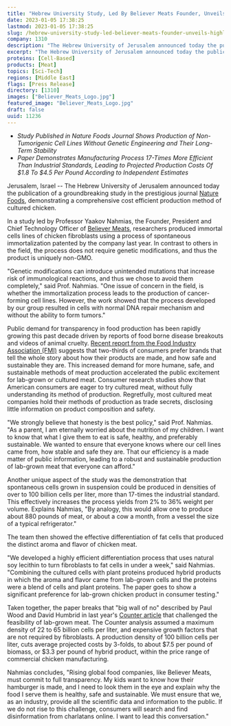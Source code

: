 ```yaml
---
title: "Hebrew University Study, Led By Believer Meats Founder, Unveils a Highly Efficient Process for the GMO-Free Production of Cultured Meat, Setting New Standards for Transparency in the Field"
date: 2023-01-05 17:38:25
lastmod: 2023-01-05 17:38:25
slug: /hebrew-university-study-led-believer-meats-founder-unveils-highly-efficient-process-gmo
company: 1310
description: "The Hebrew University of Jerusalem announced today the publication of a groundbreaking study in the prestigious journal Nature Foods, demonstrating a comprehensive cost efficient production method of cultured chicken."
excerpt: "The Hebrew University of Jerusalem announced today the publication of a groundbreaking study in the prestigious journal Nature Foods, demonstrating a comprehensive cost efficient production method of cultured chicken."
proteins: [Cell-Based]
products: [Meat]
topics: [Sci-Tech]
regions: [Middle East]
flags: [Press Release]
directory: [1310]
images: ["Believer_Meats_Logo.jpg"]
featured_image: "Believer_Meats_Logo.jpg"
draft: false
uuid: 11236
---
```

-   *Study Published in Nature Foods Journal Shows Production of
    Non-Tumorigenic Cell Lines Without Genetic Engineering and Their
    Long-Term Stability*
-   *Paper Demonstrates Manufacturing Process 17-Times More Efficient
    Than Industrial Standards, Leading to Projected Production Costs Of
    \$1.8 To \$4.5 Per Pound According to Independent Estimates*

Jerusalem, Israel -- The Hebrew University of Jerusalem announced today
the publication of a groundbreaking study in the prestigious journal
[Nature
Foods](https://urldefense.com/v3/__https:/doi.org/10.1038/s43016-022-00658-w__;!!DlCMXiNAtWOc!0aghbuFbHPChUYK0283xrj90Xi7QtTZk6Up0N1a_w6cVONBWsIs7UXIn5tklz-UegM3PXt_MhMFm6flex8Fo1a5fJw$),
demonstrating a comprehensive cost efficient production method of
cultured chicken.

In a study led by Professor Yaakov Nahmias, the Founder, President and
Chief Technology Officer of [Believer
Meats](https://urldefense.com/v3/__https:/www.believermeats.com/__;!!DlCMXiNAtWOc!0aghbuFbHPChUYK0283xrj90Xi7QtTZk6Up0N1a_w6cVONBWsIs7UXIn5tklz-UegM3PXt_MhMFm6flex8G2ZTxYzQ$),
researchers produced immortal cells lines of chicken fibroblasts using a
process of spontaneous immortalization patented by the company last
year. In contrast to others in the field, the process does not require
genetic modifications, and thus the product is uniquely non-GMO.

"Genetic modifications can introduce unintended mutations that increase
risk of immunological reactions, and thus we chose to avoid them
completely," said Prof. Nahmias. "One issue of concern in the field, is
whether the immortalization process leads to the production of
cancer-forming cell lines. However, the work showed that the process
developed by our group resulted in cells with normal DNA repair
mechanism and without the ability to form tumors."

Public demand for transparency in food production has been rapidly
growing this past decade driven by reports of food borne disease
breakouts and videos of animal cruelty. [Recent report from the Food
Industry Association
(FMI)](https://urldefense.com/v3/__https:/nielseniq.com/global/en/news-center/2022/consumer-demand-for-food-transparency-remains-strong-as-omnichannel-rises/__;!!DlCMXiNAtWOc!0aghbuFbHPChUYK0283xrj90Xi7QtTZk6Up0N1a_w6cVONBWsIs7UXIn5tklz-UegM3PXt_MhMFm6flex8E7qJ9D_Q$)
suggests that two-thirds of consumers prefer brands that tell the whole
story about how their products are made, and how safe and sustainable
they are. This increased demand for more humane, safe, and sustainable
methods of meat production accelerated the public excitement for
lab-grown or cultured meat. Consumer research studies show that American
consumers are eager to try cultured meat, without fully understanding
its method of production. Regretfully, most cultured meat companies hold
their methods of production as trade secrets, disclosing little
information on product composition and safety.

"We strongly believe that honesty is the best policy," said Prof.
Nahmias. "As a parent, I am eternally worried about the nutrition of my
children. I want to know that what I give them to eat is safe, healthy,
and preferably sustainable. We wanted to ensure that everyone knows
where our cell lines came from, how stable and safe they are. That our
efficiency is a made matter of public information, leading to a robust
and sustainable production of lab-grown meat that everyone can afford."

Another unique aspect of the study was the demonstration that
spontaneous cells grown in suspension could be produced in densities of
over to 100 billion cells per liter, more than 17-times the industrial
standard. This effectively increases the process yields from 2% to 36%
weight per volume. Explains Nahmias, "By analogy, this would allow one
to produce about 880 pounds of meat, or about a cow a month, from a
vessel the size of a typical refrigerator."

The team then showed the effective differentiation of fat cells that
produced the distinct aroma and flavor of chicken meat.

"We developed a highly efficient differentiation process that uses
natural soy lecithin to turn fibroblasts to fat cells in under a week,"
said Nahmias. "Combining the cultured cells with plant proteins produced
hybrid products in which the aroma and flavor came from lab-grown cells
and the proteins were a blend of cells and plant proteins. The paper
goes to show a significant preference for lab-grown chicken product in
consumer testing."

Taken together, the paper breaks that "big wall of no" described by Paul
Wood and David Humbrid in last year's [Counter
article](https://urldefense.com/v3/__https:/thecounter.org/lab-grown-cultivated-meat-cost-at-scale/__;!!DlCMXiNAtWOc!0aghbuFbHPChUYK0283xrj90Xi7QtTZk6Up0N1a_w6cVONBWsIs7UXIn5tklz-UegM3PXt_MhMFm6flex8E5Yx1zlA$)
that challenged the feasibility of lab-grown meat. The Counter analysis
assumed a maximum density of 22 to 65 billion cells per liter, and
expensive growth factors that are not required by fibroblasts. A
production density of 100 billion cells per liter, cuts average
projected costs by 3-folds, to about \$7.5 per pound of biomass, or
\$3.3 per pound of hybrid product, within the price range of commercial
chicken manufacturing.

Nahmias concludes, "Rising global food companies, like Believer Meats,
must commit to full transparency. My kids want to know how their
hamburger is made, and I need to look them in the eye and explain why
the food I serve them is healthy, safe and sustainable. We must ensure
that we, as an industry, provide all the scientific data and information
to the public. If we do not rise to this challenge, consumers will
search and find disinformation from charlatans online. I want to lead
this conversation."
